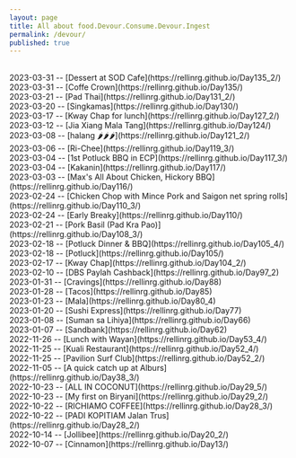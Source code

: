 ```yaml
---
layout: page
title: All about food.Devour.Consume.Devour.Ingest
permalink: /devour/
published: true
---
```

<br>
2023-03-31 -- [Dessert at SOD Cafe](https://rellinrg.github.io/Day135_2/)
<br>
2023-03-31 -- [Coffe Crown](https://rellinrg.github.io/Day135/)
<br>
2023-03-21 -- [Pad Thai](https://rellinrg.github.io/Day131_2/)
<br>
2023-03-20 -- [Singkamas](https://rellinrg.github.io/Day130/)
<br>
2023-03-17 -- [Kway Chap for lunch](https://rellinrg.github.io/Day127_2/)
<br>
2023-03-12 -- [Jia Xiang Mala Tang](https://rellinrg.github.io/Day124/)
<br>
2023-03-08 -- [halang 🌶️🌶️🌶️](https://rellinrg.github.io/Day121_2/)
<br>
2023-03-06 -- [Ri-Chee](https://rellinrg.github.io/Day119_3/)
<br>
2023-03-04 -- [1st Potluck BBQ in ECP](https://rellinrg.github.io/Day117_3/)
<br>
2023-03-04 -- [Kakanin](https://rellinrg.github.io/Day117/)
<br>
2023-03-03 -- [Max's All About Chicken, Hickory BBQ](https://rellinrg.github.io/Day116/)
<br>
2023-02-24 -- [Chicken Chop with Mince Pork and Saigon net spring rolls](https://rellinrg.github.io/Day110_3/)
<br>
2023-02-24 -- [Early Breaky](https://rellinrg.github.io/Day110/)
<br>
2023-02-21 -- [Pork Basil (Pad Kra Pao)](https://rellinrg.github.io/Day108_3/)
<br>
2023-02-18 -- [Potluck Dinner & BBQ](https://rellinrg.github.io/Day105_4/)
<br>
2023-02-18 -- [Potluck](https://rellinrg.github.io/Day105/)
<br>
2023-02-17 -- [Kway Chap](https://rellinrg.github.io/Day104_2/)
<br>
2023-02-10 -- [DBS Paylah Cashback](https://rellinrg.github.io/Day97_2)
<br>
2023-01-31 -- [Cravings](https://rellinrg.github.io/Day88)
<br>
2023-01-28 -- [Tacos](https://rellinrg.github.io/Day85)
<br>
2023-01-23 -- [Mala](https://rellinrg.github.io/Day80_4)
<br>
2023-01-20 -- [Sushi Express](https://rellinrg.github.io/Day77)
<br>
2023-01-08 -- [Suman sa Lihiya](https://rellinrg.github.io/Day66)
<br>
2023-01-07 -- [Sandbank](https://rellinrg.github.io/Day62)
<br>
2022-11-26 -- [Lunch with Wayan](https://rellinrg.github.io/Day53_4/)
<br>
2022-11-25 -- [Kuali Restaurant](https://rellinrg.github.io/Day52_4/)
<br>
2022-11-25 -- [Pavilion Surf Club](https://rellinrg.github.io/Day52_2/)
<br>
2022-11-05 -- [A quick catch up at Alburs](https://rellinrg.github.io/Day38_3/)
<br>
2022-10-23 -- [ALL IN COCONUT](https://rellinrg.github.io/Day29_5/)
<br>
2022-10-23 -- [My first on Biryani](https://rellinrg.github.io/Day29_2/)
<br>
2022-10-22 -- [RICHIAMO COFFEE](https://rellinrg.github.io/Day28_3/)
<br>
2022-10-22 -- [PADI KOPITIAM Jalan Trus](https://rellinrg.github.io/Day28_2/)
<br>
2022-10-14 -- [Jollibee](https://rellinrg.github.io/Day20_2/)
<br>
2022-10-07 -- [Cinnamon](https://rellinrg.github.io/Day13/)
<br>
